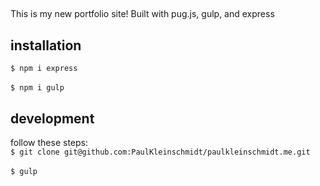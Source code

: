 ##
This is my new portfolio site! Built with pug.js, gulp, and express

## installation
`$ npm i express`\
\
`$ npm i gulp`

## development
follow these steps:\
`$ git clone git@github.com:PaulKleinschmidt/paulkleinschmidt.me.git`\
\
`$ gulp` 